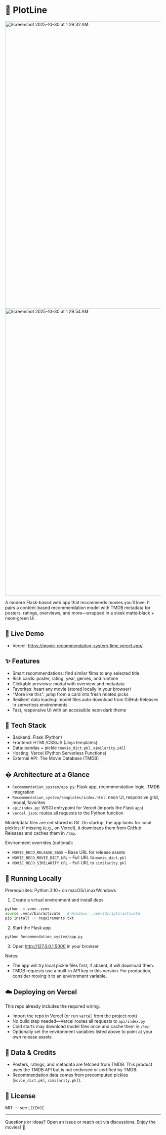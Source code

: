 # 🎥 PlotLine

<img width="1680" height="928" alt="Screenshot 2025-10-30 at 1 29 32 AM" src="https://github.com/user-attachments/assets/13a3a496-e4da-41e5-96c7-cd403bafada0" />
<img width="1680" height="929" alt="Screenshot 2025-10-30 at 1 29 54 AM" src="https://github.com/user-attachments/assets/8e3ad870-5014-4c2b-a860-1cf4a2ef3aab" />

A modern Flask-based web app that recommends movies you’ll love. It pairs a content-based recommendation model with TMDB metadata for posters, ratings, overviews, and more—wrapped in a sleek matte‑black + neon‑green UI.

## 🚀 Live Demo
- Vercel: https://movie-recommendation-system-lime.vercel.app/

## ✨ Features
- Smart recommendations: find similar films to any selected title
- Rich cards: poster, rating, year, genres, and runtime
- Clickable previews: modal with overview and metadata
- Favorites: heart any movie (stored locally in your browser)
- “More like this”: jump from a card into fresh related picks
- Resilient data loading: model files auto‑download from GitHub Releases in serverless environments
- Fast, responsive UI with an accessible neon dark theme

## 🧱 Tech Stack
- Backend: Flask (Python)
- Frontend: HTML/CSS/JS (Jinja templates)
- Data: pandas + pickle (`movie_dict.pkl`, `similarity.pkl`)
- Hosting: Vercel (Python Serverless Functions)
- External API: The Movie Database (TMDB)

## �️ Architecture at a Glance
- `Recommendation_system/app.py`: Flask app, recommendation logic, TMDB integration
- `Recommendation_system/templates/index.html`: neon UI, responsive grid, modal, favorites
- `api/index.py`: WSGI entrypoint for Vercel (imports the Flask `app`)
- `vercel.json`: routes all requests to the Python function

Model/data files are not stored in Git. On startup, the app looks for local pickles; if missing (e.g., on Vercel), it downloads them from GitHub Releases and caches them in `/tmp`.

Environment overrides (optional):
- `MOVIE_RECO_RELEASE_BASE` – Base URL for release assets
- `MOVIE_RECO_MOVIE_DICT_URL` – Full URL to `movie_dict.pkl`
- `MOVIE_RECO_SIMILARITY_URL` – Full URL to `similarity.pkl`

## 🧪 Running Locally
Prerequisites: Python 3.10+ on macOS/Linux/Windows

1) Create a virtual environment and install deps

```bash
python -m venv .venv
source .venv/bin/activate   # Windows: .venv\Scripts\activate
pip install -r requirements.txt
```

2) Start the Flask app

```bash
python Recommendation_system/app.py
```

3) Open http://127.0.0.1:5000 in your browser

Notes:
- The app will try local pickle files first; if absent, it will download them.
- TMDB requests use a built-in API key in this version. For production, consider moving it to an environment variable.

## ☁️ Deploying on Vercel
This repo already includes the required wiring.

- Import the repo in Vercel (or run `vercel` from the project root)
- No build step needed—Vercel routes all requests to `api/index.py`
- Cold starts may download model files once and cache them in `/tmp`
- Optionally set the environment variables listed above to point at your own release assets

## 🔐 Data & Credits
- Posters, ratings, and metadata are fetched from TMDB. This product uses the TMDB API but is not endorsed or certified by TMDB.
- Recommendation data comes from precomputed pickles (`movie_dict.pkl`, `similarity.pkl`).

## 📄 License
MIT — see `LICENSE`.

---
Questions or ideas? Open an issue or reach out via discussions. Enjoy the movies! 🍿



